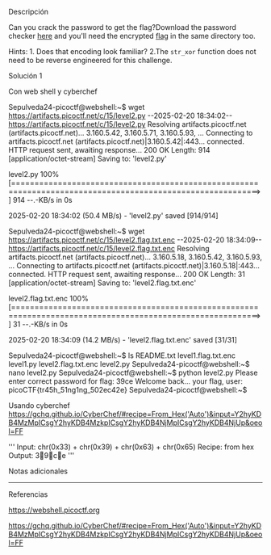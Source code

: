Descripción

Can you crack the password to get the flag?Download the password checker [here](https://artifacts.picoctf.net/c/15/level2.py) and you'll need the encrypted [flag](https://artifacts.picoctf.net/c/15/level2.flag.txt.enc) in the same directory too.

Hints:
1.⁠ ⁠Does that encoding look familiar?
2.The `str_xor` function does not need to be reverse engineered for this challenge.

Solución 1

Con web shell y cyberchef

Sepulveda24-picoctf@webshell:~$ wget https://artifacts.picoctf.net/c/15/level2.py
--2025-02-20 18:34:02--  https://artifacts.picoctf.net/c/15/level2.py
Resolving artifacts.picoctf.net (artifacts.picoctf.net)... 3.160.5.42, 3.160.5.71, 3.160.5.93, ...
Connecting to artifacts.picoctf.net (artifacts.picoctf.net)|3.160.5.42|:443... connected.
HTTP request sent, awaiting response... 200 OK
Length: 914 [application/octet-stream]
Saving to: 'level2.py'

level2.py                                         100%[===========================================================================================================>]     914  --.-KB/s    in 0s      

2025-02-20 18:34:02 (50.4 MB/s) - 'level2.py' saved [914/914]

Sepulveda24-picoctf@webshell:~$ wget https://artifacts.picoctf.net/c/15/level2.flag.txt.enc
--2025-02-20 18:34:09--  https://artifacts.picoctf.net/c/15/level2.flag.txt.enc
Resolving artifacts.picoctf.net (artifacts.picoctf.net)... 3.160.5.18, 3.160.5.42, 3.160.5.93, ...
Connecting to artifacts.picoctf.net (artifacts.picoctf.net)|3.160.5.18|:443... connected.
HTTP request sent, awaiting response... 200 OK
Length: 31 [application/octet-stream]
Saving to: 'level2.flag.txt.enc'

level2.flag.txt.enc                               100%[===========================================================================================================>]      31  --.-KB/s    in 0s      

2025-02-20 18:34:09 (14.2 MB/s) - 'level2.flag.txt.enc' saved [31/31]

Sepulveda24-picoctf@webshell:~$ ls
README.txt  level1.flag.txt.enc  level1.py  level2.flag.txt.enc  level2.py
Sepulveda24-picoctf@webshell:~$ nano level2.py 
Sepulveda24-picoctf@webshell:~$ python level2.py 
Please enter correct password for flag: 39ce
Welcome back... your flag, user:
picoCTF{tr45h_51ng1ng_502ec42e}
Sepulveda24-picoctf@webshell:~$ 

Usando cyberchef https://gchq.github.io/CyberChef/#recipe=From_Hex('Auto')&input=Y2hyKDB4MzMpICsgY2hyKDB4MzkpICsgY2hyKDB4NjMpICsgY2hyKDB4NjUp&oeol=FF

'''
Input: chr(0x33) + chr(0x39) + chr(0x63) + chr(0x65)
Recipe: from hex
Output: 39ce
'''



Notas adicionales

-------------

Referencias

https://webshell.picoctf.org

 https://gchq.github.io/CyberChef/#recipe=From_Hex('Auto')&input=Y2hyKDB4MzMpICsgY2hyKDB4MzkpICsgY2hyKDB4NjMpICsgY2hyKDB4NjUp&oeol=FF

